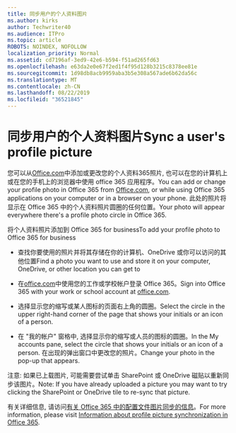 ```yaml
---
title: 同步用户的个人资料图片
ms.author: kirks
author: Techwriter40
ms.audience: ITPro
ms.topic: article
ROBOTS: NOINDEX, NOFOLLOW
localization_priority: Normal
ms.assetid: cd7196af-3ed9-42e6-b594-f51ad265fd63
ms.openlocfilehash: e63da2e0e67f2ed1f4f95d128b3215c8378ee81e
ms.sourcegitcommit: 1d98db8acb9959aba3b5e308a567ade6b62da56c
ms.translationtype: MT
ms.contentlocale: zh-CN
ms.lasthandoff: 08/22/2019
ms.locfileid: "36521845"
---
```

# <a name="sync-a-users-profile-picture"></a><span data-ttu-id="798f7-102">同步用户的个人资料图片</span><span class="sxs-lookup"><span data-stu-id="798f7-102">Sync a user's profile picture</span></span>

<span data-ttu-id="798f7-103">您可以从[Office.com](http://www.office.com)中添加或更改您的个人资料365照片, 也可以在您的计算机上或在您的手机上的浏览器中使用 office 365 应用程序。</span><span class="sxs-lookup"><span data-stu-id="798f7-103">You can add or change your profile photo in Office 365 from [Office.com](http://www.office.com), or while using Office 365 applications on your computer or in a browser on your phone.</span></span> <span data-ttu-id="798f7-104">此处的照片将显示在 Office 365 中的个人资料照片圆圈的任何位置。</span><span class="sxs-lookup"><span data-stu-id="798f7-104">Your photo will appear everywhere there's a profile photo circle in Office 365.</span></span>

<span data-ttu-id="798f7-105">将个人资料照片添加到 Office 365 for business</span><span class="sxs-lookup"><span data-stu-id="798f7-105">To add your profile photo to Office 365 for business</span></span>

- <span data-ttu-id="798f7-106">查找你要使用的照片并将其存储在你的计算机、OneDrive 或你可以访问的其他位置</span><span class="sxs-lookup"><span data-stu-id="798f7-106">Find a photo you want to use and store it on your computer, OneDrive, or other location you can get to</span></span>

- <span data-ttu-id="798f7-107">在[office.com](http://www.office.com)中使用您的工作或学校帐户登录 Office 365。</span><span class="sxs-lookup"><span data-stu-id="798f7-107">Sign into Office 365 with your work or school account at [office.com](http://www.office.com).</span></span>

- <span data-ttu-id="798f7-108">选择显示您的缩写或某人图标的页面右上角的圆圈。</span><span class="sxs-lookup"><span data-stu-id="798f7-108">Select the circle in the upper right-hand corner of the page that shows your initials or an icon of a person.</span></span>

- <span data-ttu-id="798f7-109">在 "我的帐户" 窗格中, 选择显示你的缩写或人员的图标的圆圈。</span><span class="sxs-lookup"><span data-stu-id="798f7-109">In the My accounts pane, select the circle that shows your initials or an icon of a person.</span></span> <span data-ttu-id="798f7-110">在出现的弹出窗口中更改您的照片。</span><span class="sxs-lookup"><span data-stu-id="798f7-110">Change your photo in the pop-up that appears.</span></span>

<span data-ttu-id="798f7-111">注意: 如果已上载图片, 可能需要尝试单击 SharePoint 或 OneDrive 磁贴以重新同步该图片。</span><span class="sxs-lookup"><span data-stu-id="798f7-111">Note: If you have already uploaded a picture you may want to try clicking the SharePoint or OneDrive tile to re-sync that picture.</span></span>

<span data-ttu-id="798f7-112">有关详细信息, 请访问[有关 Office 365 中的配置文件图片同步的信息](https://support.office.com/article/information-about-profile-picture-synchronization-in-office-365-20594d76-d054-4af4-a660-401133e3d48a?ui=en-US&amp;rs=en-US&amp;ad=US)。</span><span class="sxs-lookup"><span data-stu-id="798f7-112">For more information, please visit [Information about profile picture synchronization in Office 365](https://support.office.com/article/information-about-profile-picture-synchronization-in-office-365-20594d76-d054-4af4-a660-401133e3d48a?ui=en-US&amp;rs=en-US&amp;ad=US).</span></span>
